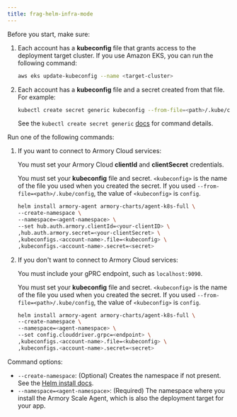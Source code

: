```yaml
---
title: frag-helm-infra-mode
---
```


Before you start, make sure:

1. Each account has a **kubeconfig** file that grants access to the deployment target cluster. If you use Amazon EKS, you can run the following command:

   ```bash
   aws eks update-kubeconfig --name <target-cluster>
   ```

1. Each account has a **kubeconfig** file and a secret created from that file. For example:

   ```bash
   kubectl create secret generic kubeconfig --from-file=<path>/.kube/config -n <namespace>
   ```

   See the `kubectl create secret generic` [docs](https://kubernetes.io/docs/reference/generated/kubectl/kubectl-commands#-em-secret-generic-em-) for command details.


Run one of the following commands:

1. If you want to connect to Armory Cloud services:

   You must set your Armory Cloud **clientId** and **clientSecret** credentials.

   You must set your **kubeconfig** file and secret. `<kubeconfig>` is the name of the file you used when you created the secret. If you used `--from-file=<path>/.kube/config`, the value of `<kubeconfig>` is `config`.

   ```bash
   helm install armory-agent armory-charts/agent-k8s-full \
   --create-namespace \
   --namespace=<agent-namespace> \
   --set hub.auth.armory.clientId=<your-clientID> \
   ,hub.auth.armory.secret=<your-clientSecret> \
   ,kubeconfigs.<account-name>.file=<kubeconfig> \
   ,kubeconfigs.<account-name>.secret=<secret>
   ```


1. If you don't want to connect to Armory Cloud services:

   You must include your gPRC endpoint, such as `localhost:9090`.

   You must set your **kubeconfig** file and secret. `<kubeconfig>` is the name of the file you used when you created the secret. If you used `--from-file=<path>/.kube/config`, the value of `<kubeconfig>` is `config`.

   ```bash
   helm install armory-agent armory-charts/agent-k8s-full \
   --create-namespace \
   --namespace=<agent-namespace> \
   --set config.clouddriver.grpc=<endpoint> \
   ,kubeconfigs.<account-name>.file=<kubeconfig> \
   ,kubeconfigs.<account-name>.secret=<secret>
   ```

Command options:

- `--create-namespace`: (Optional) Creates the namespace if not present. See the [Helm install docs](https://helm.sh/docs/helm/helm_install/#options).
- `--namespace=<agent-namespace>`: (Required) The namespace where you install the Armory Scale Agent, which is also the deployment target for your app.
